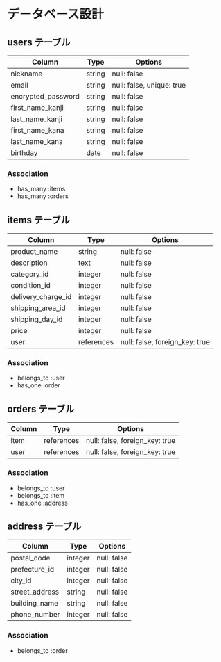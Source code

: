 # データベース設計

## users テーブル

| Column             | Type   | Options     |
| ------------------ | ------ | ----------- |
| nickname           | string | null: false |
| email              | string | null: false, unique: true |
| encrypted_password | string | null: false |
| first_name_kanji   | string | null: false |
| last_name_kanji    | string | null: false |
| first_name_kana    | string | null: false |
| last_name_kana     | string | null: false |
| birthday           | date   | null: false |

### Association

- has_many :items
- has_many :orders

## items テーブル

| Column             | Type    | Options     |
| ------------------ | ------- | ----------- |
| product_name       | string  | null: false |
| description        | text    | null: false |
| category_id        | integer | null: false |
| condition_id       | integer | null: false |
| delivery_charge_id | integer | null: false |
| shipping_area_id   | integer | null: false |
| shipping_day_id    | integer | null: false |
| price              | integer | null: false |
| user               | references | null: false, foreign_key: true |

### Association

- belongs_to :user
- has_one :order

## orders テーブル

| Column             | Type       | Options     |
| ------------------ | ---------- | ----------- |
| item               | references | null: false, foreign_key: true |
| user               | references | null: false, foreign_key: true |

### Association

- belongs_to :user
- belongs_to :item
- has_one :address

## address テーブル

| Column             | Type       | Options     |
| ------------------ | ---------- | ----------- |
| postal_code        | integer    | null: false |
| prefecture_id      | integer    | null: false |
| city_id            | integer    | null: false |
| street_address     | string     | null: false |
| building_name      | string     | null: false |
| phone_number       | integer    | null: false |

### Association

- belongs_to :order
